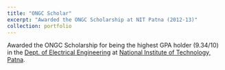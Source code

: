 ```yaml
---
title: "ONGC Scholar"
excerpt: "Awarded the ONGC Scholarship at NIT Patna (2012-13)"
collection: portfolio
---
```

Awarded the ONGC Scholarship for being the highest GPA holder (9.34/10) in the [Dept. of Electrical Engineering](https://www.nitp.ac.in/ee/) at 
[National Institute of Technology, Patna](http://www.nitp.ac.in/php/home.php).

